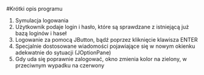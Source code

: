 #Krótki opis programu

1. Symulacja logowania
2. Użytkownik podaje login i hasło, które są sprawdzane z istniejącą już bazą loginów i haseł
3. Logowanie za pomocą JButton, bądź poprzez kliknięcie klawisza ENTER
4. Specjalnie dostosowane wiadomości pojawiające się w nowym okienku adekwatnie do sytuacji (JOptionPane)
5. Gdy uda się poprawnie zalogować, okno zmienia kolor na zielony, w przeciwnym wypadku na czerwony